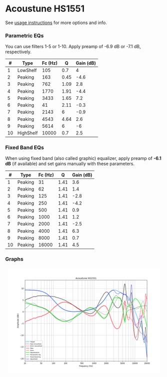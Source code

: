# Acoustune HS1551
See [usage instructions](https://github.com/jaakkopasanen/AutoEq#usage) for more options and info.

### Parametric EQs
You can use filters 1-5 or 1-10. Apply preamp of -6.9 dB or -7.1 dB, respectively.

|   # | Type      |   Fc (Hz) |    Q |   Gain (dB) |
|-----|-----------|-----------|------|-------------|
|   1 | LowShelf  |       105 | 0.7  |         4   |
|   2 | Peaking   |       163 | 0.45 |        -4.6 |
|   3 | Peaking   |       762 | 1.09 |         2.8 |
|   4 | Peaking   |      1770 | 1.91 |        -4.4 |
|   5 | Peaking   |      3433 | 1.65 |         7.2 |
|   6 | Peaking   |        41 | 2.11 |        -0.3 |
|   7 | Peaking   |      2143 | 6    |        -0.9 |
|   8 | Peaking   |      4543 | 4.64 |         2.6 |
|   9 | Peaking   |      5614 | 6    |        -6   |
|  10 | HighShelf |     10000 | 0.7  |         2.5 |

### Fixed Band EQs
When using fixed band (also called graphic) equalizer, apply preamp of **-6.1 dB** (if available) and set gains manually with these parameters.

|   # | Type    |   Fc (Hz) |    Q |   Gain (dB) |
|-----|---------|-----------|------|-------------|
|   1 | Peaking |        31 | 1.41 |         3.6 |
|   2 | Peaking |        62 | 1.41 |         1.4 |
|   3 | Peaking |       125 | 1.41 |        -2.8 |
|   4 | Peaking |       250 | 1.41 |        -4.2 |
|   5 | Peaking |       500 | 1.41 |         0.9 |
|   6 | Peaking |      1000 | 1.41 |         1.2 |
|   7 | Peaking |      2000 | 1.41 |        -2.5 |
|   8 | Peaking |      4000 | 1.41 |         6.3 |
|   9 | Peaking |      8000 | 1.41 |         0.7 |
|  10 | Peaking |     16000 | 1.41 |         4.5 |

### Graphs
![](./Acoustune%20HS1551.png)

